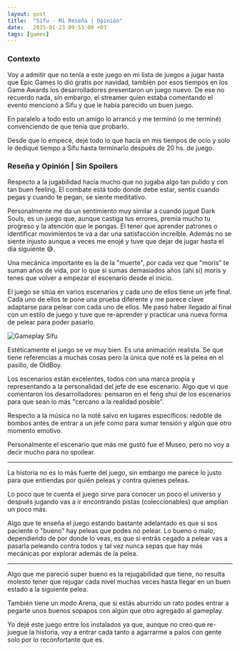 ```yaml
---
layout: post
title:  "Sifu - Mi Reseña | Opinión"
date:   2025-01-23 09:53:00 +03
tags: [games]
---
```

### Contexto

Voy a admitir que no tenía a este juego en mi lista de juegos a jugar hasta que Epic Games lo dió gratis por navidad, también por esos tiempos en los Game Awards los desarrolladores presentaron un juego nuevo. De ese no recuerdo nada, sin embargo, el streamer quien estaba comentando el evento mencionó a Sifu y que le había parecido un buen juego.

En paralelo a todo esto un amigo lo arrancó y me terminó (o me terminé) convenciendo de que tenía que probarlo.

Desde que lo empecé, dejé todo lo que hacía en mis tiempos de ocio y solo le dediqué tiempo a Sifu hasta terminarlo después de 20 hs. de juego.

### Reseña y Opinión | Sin Spoilers

Respecto a la jugabilidad hacía mucho que no jugaba algo tan pulido y con tan buen feeling. El combate está todo donde debe estar, sentís cuando pegas y cuando te pegan, se siente meditativo.

Personalmente me da un sentimiento muy similar a cuando jugué Dark Souls, es un juego que, aunque castiga tus errores, premia mucho tu progreso y la atención que le pongas. El tener que aprender patrones o identificar movimientos te va a dar una satisfacción increíble. Además no se siente injusto aunque a veces me enojé y tuve que dejar de jugar hasta el día siguiente 😅.

Una mecánica importante es la de la "muerte", por cada vez que "morís" te suman años de vida, por lo que si sumas demasiados años (ahí si) morís y tenes que volver a empezar el escenario desde el inicio.

El juego se sitúa en varios escenarios y cada uno de ellos tiene un jefe final. Cada uno de ellos te pone una prueba diferente y me parece clave adaptarse para pelear con cada uno de ellos. Me pasó haber llegado al final con un estilo de juego y tuve que re-aprender y practicar una nueva forma de pelear para poder pasarlo.


![Gameplay Sifu](../assets/images/SIFU.gif)

Estéticamente el juego se ve muy bien. Es una animación realista. Se que tiene referencias a muchas cosas pero la única que noté es la pelea en el pasillo, de OldBoy.

Los escenarios están excelentes, todos con una marca propia y representando a la personalidad del jefe de ese escenario.
Algo que vi que comentaron los desarrolladores: pensaron en el feng shui de los escenarios para que sean lo más "cercano a la realidad posible".

Respecto a la música no la noté salvo en lugares específicos: redoble de bombos antes de entrar a un jefe como para sumar tensión y algún que otro momento emotivo.

Personalmente el escenario que más me gustó fue el Museo, pero no voy a decir mucho para no spoilear.

___

La historia no es lo más fuerte del juego, sin embargo me parece lo justo para que entiendas por quién peleas y contra quienes peleas.

Lo poco que te cuenta el juego sirve para conocer un poco el universo y después jugando vas a ir encontrando pistas (coleccionables) que amplían un poco más.

Algo que te enseña el juego estando bastante adelantado es que si sos paciente o "bueno" hay peleas que podes no pelear. Lo bueno o malo, dependiendo de por donde lo veas, es que si entrás cegado a pelear vas a pasarla peleando contra todos y tal vez nunca sepas que hay más mecánicas por explorar además de la pelea.

___

Algo que me pareció super bueno es la rejugabilidad que tiene, no resulta molesto tener que rejugar cada nivel muchas veces hasta llegar en un buen estado a la siguiente pelea.

También tiene un modo Arena, que si estás aburrido un rato podes entrar a pegarte unos buenos sopapos con algún que otro agregado al gameplay.

Yo dejé este juego entre los instalados ya que, aunque no creo que re-juegue la historia, voy a entrar cada tanto a agarrarme a palos con gente solo por lo reconfortante que es.

